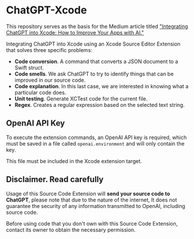 # ChatGPT-Xcode

This repository serves as the basis for the Medium article titled ["Integrating ChatGPT into Xcode: How to Improve Your Apps with AI."](https://medium.com/globant/chatgpt-integration-in-xcode-how-to-improve-your-apps-with-ai-3bdbc34bea48)

Integrating ChatGPT into Xcode using an Xcode Source Editor Extension that solves three specific problems:

* **Code conversion**. A command that converts a JSON document to a Swift struct.
* **Code smells**. We ask ChatGPT to try to identify things that can be improved in our source code.
* **Code explanation**. In this last case, we are interested in knowing what a particular code does.
* **Unit testing**. Generate XCTest code for the current file.
* **Regex**. Creates a regular expression based on the selected text string.

## OpenAI API Key

To execute the extension commands, an OpenAI API key is required, which must be saved in a file called `openai.environment` and will only contain the key.

This file must be included in the Xcode extension target.

## Disclaimer. Read carefully

Usage of this Source Code Extension will **send your source code to ChatGPT**, please note that due to the nature of the internet, It does not guarantee the security of any information transmitted to OpenAI, including source code.

Before using code that you don't own with this Source Code Extension, contact its owner to obtain the necessary permission.
